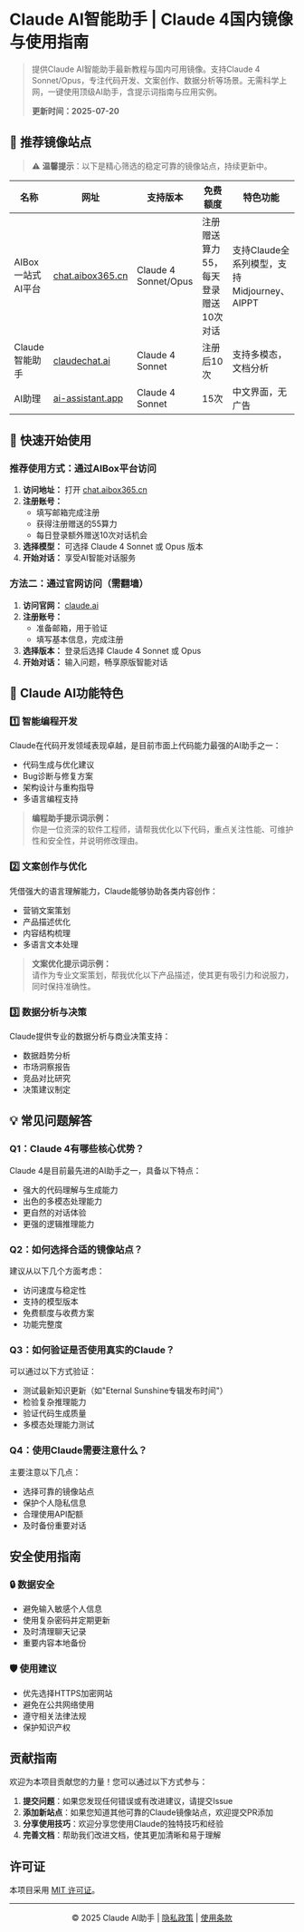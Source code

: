 # Claude AI智能助手 | Claude 4国内镜像与使用指南

> 提供Claude AI智能助手最新教程与国内可用镜像。支持Claude 4 Sonnet/Opus，专注代码开发、文案创作、数据分析等场景。无需科学上网，一键使用顶级AI助手，含提示词指南与应用实例。
>
> **更新时间：2025-07-20**


## 🚀 推荐镜像站点

> ⚠️ **温馨提示**：以下是精心筛选的稳定可靠的镜像站点，持续更新中。

| 名称 | 网址 | 支持版本 | 免费额度 | 特色功能 |
|------|------|----------|----------|----------|
| AIBox 一站式AI平台 | [chat.aibox365.cn](https://chat.aibox365.cn) | Claude 4 Sonnet/Opus | 注册赠送算力55，每天登录赠送10次对话 | 支持Claude全系列模型，支持Midjourney、AIPPT |
| Claude智能助手 | [claudechat.ai](https://claudechat.ai) | Claude 4 Sonnet | 注册后10次 | 支持多模态，文档分析 |
| AI助理 | [ai-assistant.app](https://ai-assistant.app) | Claude 4 Sonnet | 15次 | 中文界面，无广告 |

## 📝 快速开始使用

### 推荐使用方式：通过AIBox平台访问

1. **访问地址：** 打开 [chat.aibox365.cn](https://chat.aibox365.cn)
2. **注册账号：** 
   - 填写邮箱完成注册
   - 获得注册赠送的55算力
   - 每日登录额外赠送10次对话机会
3. **选择模型：** 可选择 Claude 4 Sonnet 或 Opus 版本
4. **开始对话：** 享受AI智能对话服务

### 方法二：通过官网访问（需翻墙）

1. **访问官网：** [claude.ai](https://claude.ai)
2. **注册账号：**
   - 准备邮箱，用于验证
   - 填写基本信息，完成注册
3. **选择版本：** 登录后选择 Claude 4 Sonnet 或 Opus
4. **开始对话：** 输入问题，畅享原版智能对话

## 🎯 Claude AI功能特色

### 1️⃣ 智能编程开发

Claude在代码开发领域表现卓越，是目前市面上代码能力最强的AI助手之一：

- 代码生成与优化建议
- Bug诊断与修复方案
- 架构设计与重构指导
- 多语言编程支持

> **编程助手提示词示例：**  
> 你是一位资深的软件工程师，请帮我优化以下代码，重点关注性能、可维护性和安全性，并说明修改理由。

### 2️⃣ 文案创作与优化

凭借强大的语言理解能力，Claude能够协助各类内容创作：

- 营销文案策划
- 产品描述优化
- 内容结构梳理
- 多语言文本处理

> **文案优化提示词示例：**  
> 请作为专业文案策划，帮我优化以下产品描述，使其更有吸引力和说服力，同时保持准确性。

### 3️⃣ 数据分析与决策

Claude提供专业的数据分析与商业决策支持：

- 数据趋势分析
- 市场洞察报告
- 竞品对比研究
- 决策建议制定

## 💡 常见问题解答

### Q1：Claude 4有哪些核心优势？

Claude 4是目前最先进的AI助手之一，具备以下特点：

- 强大的代码理解与生成能力
- 出色的多模态处理能力
- 更自然的对话体验
- 更强的逻辑推理能力

### Q2：如何选择合适的镜像站点？

建议从以下几个方面考虑：

- 访问速度与稳定性
- 支持的模型版本
- 免费额度与收费方案
- 功能完整度

### Q3：如何验证是否使用真实的Claude？

可以通过以下方式验证：

- 测试最新知识更新（如"Eternal Sunshine专辑发布时间"）
- 检验复杂推理能力
- 验证代码生成质量
- 多模态处理能力测试

### Q4：使用Claude需要注意什么？

主要注意以下几点：

- 选择可靠的镜像站点
- 保护个人隐私信息
- 合理使用API配额
- 及时备份重要对话

## 安全使用指南

### 🔒 数据安全

- 避免输入敏感个人信息
- 使用复杂密码并定期更新
- 及时清理聊天记录
- 重要内容本地备份

### 🛡️ 使用建议

- 优先选择HTTPS加密网站
- 避免在公共网络使用
- 遵守相关法律法规
- 保护知识产权

## 贡献指南

欢迎为本项目贡献您的力量！您可以通过以下方式参与：

1. **提交问题**：如果您发现任何错误或有改进建议，请提交Issue
2. **添加新站点**：如果您知道其他可靠的Claude镜像站点，欢迎提交PR添加
3. **分享使用技巧**：欢迎分享您使用Claude的独特技巧和经验
4. **完善文档**：帮助我们改进文档，使其更加清晰和易于理解

## 许可证

本项目采用 [MIT 许可证](LICENSE)。

---

<p align="center">© 2025 Claude AI助手 | <a href="/privacy">隐私政策</a> | <a href="/terms">使用条款</a></p>

